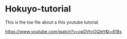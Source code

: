 # Hokuyo-tutorial

This is the toe file about a this youtube tutorial.

https://www.youtube.com/watch?v=opDVtyOQIeY&t=818s
